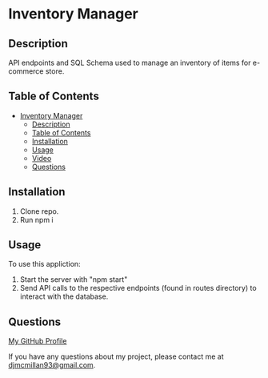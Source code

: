 # Inventory Manager

## Description

API endpoints and SQL Schema used to manage an inventory of items for e-commerce store.

## Table of Contents

- [Inventory Manager](#inventory-manager)
  - [Description](#description)
  - [Table of Contents](#table-of-contents)
  - [Installation](#installation)
  - [Usage](#usage)
  - [Video](#video)
  - [Questions](#questions)

## Installation

1. Clone repo.
2. Run npm i

## Usage

To use this appliction: 
  1. Start the server with "npm start"
  2. Send API calls to the respective endpoints (found in routes directory) to interact with the database.

## Questions

[My GitHub Profile](https://github.com/Deejerz88)

If you have any questions about my project, please contact me at [djmcmillan93@gmail.com](mailto:djmcmillan93@gmail.com).
